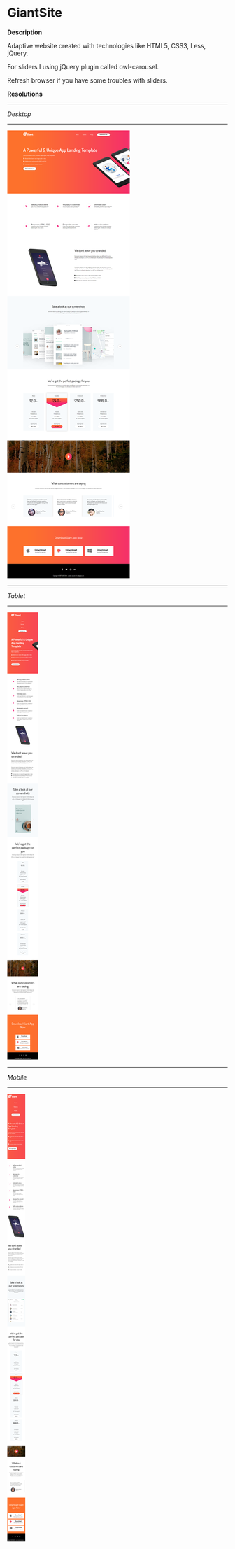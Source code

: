 # GiantSite
**Description**

Adaptive website created with technologies like HTML5, CSS3, Less, jQuery.

For sliders I using jQuery plugin called owl-carousel.

Refresh browser if you have some troubles with sliders.


**Resolutions**
***** 
*Desktop*
***** 
![Image Desktop resolution](https://github.com/Konstantin1996/GiantSite/blob/master/preview/desktop.png)
***** 
*Tablet*
***** 
![Image iPad resolution](https://github.com/Konstantin1996/GiantSite/blob/master/preview/tablet.png)
***** 
*Mobile*
***** 
![Image Mobile resolution](https://github.com/Konstantin1996/GiantSite/blob/master/preview/mobilee.png)
